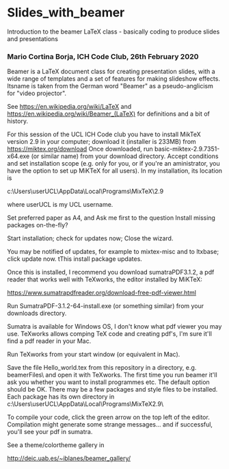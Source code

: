 # Slides_with_beamer

Introduction to the beamer LaTeX class - basically coding to produce slides and presentations

### Mario Cortina Borja, ICH Code Club, 26th February 2020

Beamer is a LaTeX document class for creating presentation slides, with a wide range of templates and a set of features for making slideshow effects.  Itsname is taken from the German word "Beamer" as a pseudo-anglicism for "video projector". 

See https://en.wikipedia.org/wiki/LaTeX and https://en.wikipedia.org/wiki/Beamer_(LaTeX) for definitions and a bit of history.  

For this session of the UCL ICH Code club you have to install MikTeX version 2.9 in your computer; download it (installer is 233MB) from 
https://miktex.org/download Once downloaded, run basic-miktex-2.9.7351-x64.exe (or similar name) from your download directory. Accept conditions and set installation scope (e.g. only for you, or if you're an aministrator, you have the option to set up MiKTeX for all users). In my installation, its location is

c:\Users\userUCL\AppData\Local\Programs\MixTeX\2.9

where userUCL is my UCL username.

Set preferred paper as A4, and Ask me first to the question Install missing packages on-the-fly? 

Start installation; check for updates now; Close the wizard.

You may be notified of updates, for example to mixtex-misc and to ltxbase; click update now. tThis install package updates.

Once this is installed, I recommend you download sumatraPDF3.1.2, a pdf reader that works well with TeXworks, the editor installed by MiKTeX:

https://www.sumatrapdfreader.org/download-free-pdf-viewer.html

Run SumatraPDF-3.1.2-64-install.exe (or something similar) from your downloads directory.

Sumatra is available for Windows OS, I don't know what pdf viewer you may use.  TeXworks allows comping TeX code and creating pdf's, I'm sure it'll find a pdf reader in your Mac.

Run TeXworks from your start window (or equivalent in Mac).  

Save the file Hello_world.tex from this repository in a directory, e.g. beamerFiles\ and open it with TeXworks.  The first time you run beamer it'll ask you whether you want to install programmes etc.  The default option <Random package repository> should be OK. There may be a few packages and style files to be installed.  Each package has its own directory in c:\Users\userUCL\AppData\Local\Programs\MixTeX2.9\
  


To compile your code, click the green arrow on the top left of the editor. Compilation might generate some strange messages... and if successful, you'll see your pdf in sumatra.

See a theme/colortheme gallery in 

http://deic.uab.es/~iblanes/beamer_gallery/






















